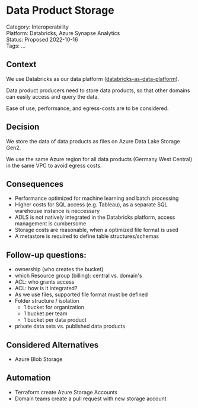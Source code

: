 # Data Product Storage

Category: Interoperability  
Platform: Databricks, Azure Synapse Analytics  
Status: Proposed 2022-10-16  
Tags: ...

## Context

We use Databricks as our data platform ([databricks-as-data-platform](databricks-as-data-platform.md)).

Data product producers need to store data products, so that other domains can easily access and query the data.

Ease of use, performance, and egress-costs are to be considered.


## Decision

We store the data of data products as files on Azure Data Lake Storage Gen2.

We use the same Azure region for all data products (Germany West Central) in the same VPC to avoid egress costs.


## Consequences

- Performance optimized for machine learning and batch processing
- Higher costs for SQL access (e.g. Tableau), as a separate SQL warehouse instance is neccessary
- ADLS is not natively integrated in the Databricks platform, access management is cumbersome
- Storage costs are reasonable, when a optimized file format is used
- A metastore is required to define table structures/schemas


## Follow-up questions:

- ownership (who creates the bucket)
- which Resource group (billing): central vs. domain's
- ACL: who grants access
- ACL: how is it integrated?
- As we use files, supported file format must be defined
- Folder structure / isolation
  - 1 bucket for organization
  - 1 bucket per team
  - 1 bucket per data product
- private data sets vs. published data products

## Considered Alternatives

- Azure Blob Storage

## Automation

- Terraform create Azure Storage Accounts
- Domain teams create a pull request with new storage account


